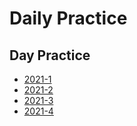 # Daily Practice

## Day Practice

- [2021-1](/2021-1/)
- [2021-2](/2021-2/)
- [2021-3](/2021-3/)
- [2021-4](/2021-4/)

